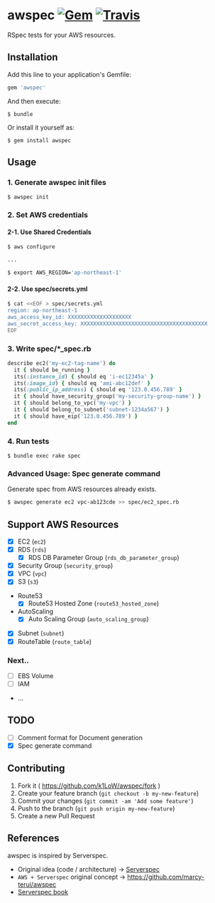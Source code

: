 # awspec [![Gem](https://img.shields.io/gem/v/awspec.svg)](https://rubygems.org/gems/awspec) [![Travis](https://img.shields.io/travis/k1LoW/awspec.svg)](https://travis-ci.org/k1LoW/awspec)

RSpec tests for your AWS resources.

## Installation

Add this line to your application's Gemfile:

```ruby
gem 'awspec'
```

And then execute:

    $ bundle

Or install it yourself as:

    $ gem install awspec

## Usage

### 1. Generate awspec init files

    $ awspec init

### 2. Set AWS credentials

#### 2-1. Use Shared Credentials

```sh
$ aws configure

...

$ export AWS_REGION='ap-northeast-1'
```

#### 2-2. Use spec/secrets.yml

```sh
$ cat <<EOF > spec/secrets.yml
region: ap-northeast-1
aws_access_key_id: XXXXXXXXXXXXXXXXXXXX
aws_secret_access_key: XXXXXXXXXXXXXXXXXXXXXXXXXXXXXXXXXXXXXXXX
EOF
```

### 3. Write spec/*_spec.rb

```ruby
describe ec2('my-ec2-tag-name') do
  it { should be_running }
  its(:instance_id) { should eq 'i-ec12345a' }
  its(:image_id) { should eq 'ami-abc12def' }
  its(:public_ip_address) { should eq '123.0.456.789' }
  it { should have_security_group('my-security-group-name') }
  it { should belong_to_vpc('my-vpc') }
  it { should belong_to_subnet('subnet-1234a567') }
  it { should have_eip('123.0.456.789') }
end
```

### 4. Run tests

    $ bundle exec rake spec

### Advanced Usage: Spec generate command

Generate spec from AWS resources already exists.

```sh
$ awspec generate ec2 vpc-ab123cde >> spec/ec2_spec.rb
```

## Support AWS Resources

- [x] EC2 (`ec2`)
- [x] RDS (`rds`)
    - [x] RDS DB Parameter Group  (`rds_db_parameter_group`)
- [x] Security Group (`security_group`)
- [x] VPC (`vpc`)
- [x] S3 (`s3`)
- Route53
    - [x] Route53 Hosted Zone (`route53_hosted_zone`)
- AutoScaling
    - [x] Auto Scaling Group (`auto_scaling_group`)
- [x] Subnet (`subnet`)
- [x] RouteTable (`route_table`)

### Next..

- [ ] EBS Volume
- [ ] IAM
- ...

## TODO

- [ ] Comment format for Document generation
- [X] Spec generate command

## Contributing

1. Fork it ( https://github.com/k1LoW/awspec/fork )
2. Create your feature branch (`git checkout -b my-new-feature`)
3. Commit your changes (`git commit -am 'Add some feature'`)
4. Push to the branch (`git push origin my-new-feature`)
5. Create a new Pull Request

## References

awspec is inspired by Serverspec.

- Original idea (code / architecture) -> [Serverspec](https://github.com/serverspec/serverspec)
- `AWS + Serverspec` original concept -> https://github.com/marcy-terui/awspec
- [Serverspec book](http://www.oreilly.co.jp/books/9784873117096/)
